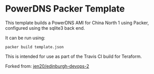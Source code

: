 PowerDNS Packer Template
========================

This template builds a PowerDNS AMI for China North 1 using Packer, configured using the sqlite3 back end.

It can be run using:

```shell
packer build template.json
```

This is intended for use as part of the Travis CI build for Teraform.

Forked from: [jen20/edinburgh-devops-2](https://github.com/ryanmaclean/powerdns-packer)

